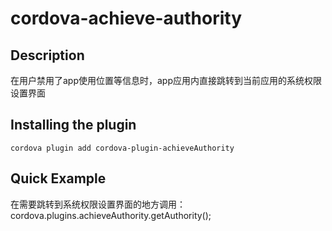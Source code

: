 # cordova-achieve-authority

## Description
在用户禁用了app使用位置等信息时，app应用内直接跳转到当前应用的系统权限设置界面


## Installing the plugin

```
cordova plugin add cordova-plugin-achieveAuthority
```
## Quick Example
在需要跳转到系统权限设置界面的地方调用：
cordova.plugins.achieveAuthority.getAuthority();